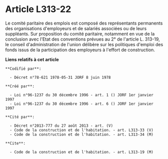 # Article L313-22

Le comité paritaire des emplois est composé des représentants permanents des organisations d'employeurs et de salariés
associées ou de leurs suppléants. Sur proposition du comité paritaire, notamment en vue de la conclusion avec l'Etat des
conventions prévues au 2° de l'article L. 313-19, le conseil d'administration de l'union délibère sur les politiques d'emploi
des fonds issus de la participation des employeurs à l'effort de construction.

**Liens relatifs à cet article**

	**Codifié par**:

	  - Décret n°78-621 1978-05-31 JORF 8 juin 1978

	**Créé par**:

	  - Loi n°96-1237 du 30 décembre 1996 - art. 1 () JORF 1er janvier 1997
	  - Loi n°96-1237 du 30 décembre 1996 - art. 6 () JORF 1er janvier 1997

	**Cité par**:

	  - Décret n°2013-777 du 27 août 2013 - art. (V)
	  - Code de la construction et de l'habitation. - art. L313-33 (V)
	  - Code de la construction et de l'habitation. - art. L313-34 (M)

	**Cite**:

	  - Code de la construction et de l'habitation. - art. L313-19 (M)
